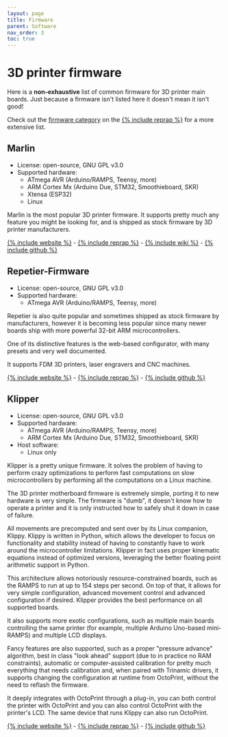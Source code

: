 ```yaml
---
layout: page
title: Firmware
parent: Software
nav_order: 3
toc: true
---
```


# 3D printer firmware

Here is a **non-exhaustive** list of common firmware for 3D printer main boards. Just because a firmware isn't listed here it doesn't mean it isn't good!

Check out the [firmware category](https://www.reprap.org/wiki/Category:Firmware) on the [{% include reprap %}](https://www.reprap.org) for a more extensive list.

## Marlin

- License: open-source, GNU GPL v3.0
- Supported hardware:
  - ATmega AVR (Arduino/RAMPS, Teensy, more)
  - ARM Cortex Mx (Arduino Due, STM32, Smoothieboard, SKR)
  - Xtensa (ESP32)
  - Linux

Marlin is the most popular 3D printer firmware. It supports pretty much any feature you might be looking for, and is shipped as stock firmware by 3D printer manufacturers.

[{% include website %}](https://marlinfw.org/) - [{% include reprap %}](https://reprap.org/wiki/Marlin) - [{% include wiki %}](https://en.wikipedia.org/wiki/Marlin_(firmware)) - [{% include github %}](https://github.com/MarlinFirmware/Marlin)


## Repetier-Firmware

- License: open-source, GNU GPL v3.0
- Supported hardware:
  - ATmega AVR (Arduino/RAMPS, Teensy, more)

Repetier is also quite popular and sometimes shipped as stock firmware by manufacturers, however it is becoming less popular since many newer boards ship with more powerful 32-bit ARM microcontrollers.

One of its distinctive features is the web-based configurator, with many presets and very well documented.

It supports FDM 3D printers, laser engravers and CNC machines.

[{% include website %}](https://www.repetier.com/documentation/repetier-firmware/) - [{% include reprap %}](https://reprap.org/wiki/Repetier-Firmware) - [{% include github %}](https://github.com/repetier/Repetier-Firmware)


## Klipper

- License: open-source, GNU GPL v3.0
- Supported hardware:
  - ATmega AVR (Arduino/RAMPS, Teensy, more)
  - ARM Cortex Mx (Arduino Due, STM32, Smoothieboard, SKR)
- Host software:
  - Linux only

Klipper is a pretty unique firmware. It solves the problem of having to perform crazy optimizations to perform fast computations on slow microcontrollers by performing all the computations on a Linux machine.

The 3D printer motherboard firmware is extremely simple, porting it to new hardware is very simple. The firmware is "dumb", it doesn't know how to operate a printer and it is only instructed how to safely shut it down in case of failure.

All movements are precomputed and sent over by its Linux companion, Klippy. Klippy is written in Python, which allows the developer to focus on functionality and stability instead of having to constantly have to work around the microcontroller limitations. Klipper in fact uses proper kinematic equations instead of optimized versions, leveraging the better floating point arithmetic support in Python.

This architecture allows notoriously resource-constrained boards, such as the RAMPS to run at up to 154 steps per second. On top of that, it allows for very simple configuration, advanced movement control and advanced configuration if desired. Klipper provides the best performance on all supported boards.

It also supports more exotic configurations, such as multiple main boards controlling the same printer (for example, multiple Arduino Uno-based mini-RAMPS) and multiple LCD displays.

Fancy features are also supported, such as a proper "pressure advance" algorithm, best in class "look ahead" support (due to in practice no RAM constraints), automatic or computer-assisted calibration for pretty much everything that needs calibration and, when paired with Trinamic drivers, it supports changing the configuration at runtime from OctoPrint, without the need to reflash the firmware.

It deeply integrates with OctoPrint through a plug-in, you can both control the printer with OctoPrint and you can also control OctoPrint with the printer's LCD. The same device that runs Klippy can also run OctoPrint.

[{% include website %}](https://www.klipper3d.org/) - [{% include reprap %}](https://reprap.org/wiki/Klipper) - [{% include github %}](https://github.com/KevinOConnor/klipper/)
